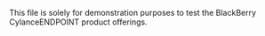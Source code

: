 This file is solely for demonstration purposes to test the BlackBerry CylanceENDPOINT product offerings.
